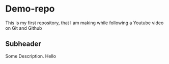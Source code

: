 # Demo-repo
This is my first repository, that I am making while following a Youtube video on Git and Github



## Subheader

Some Description.
Hello
